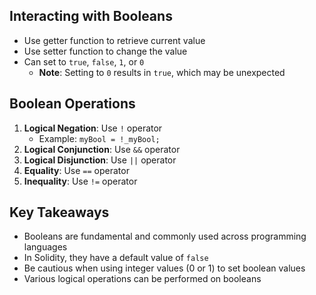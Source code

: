 Interacting with Booleans
-------------------------

-   Use getter function to retrieve current value
-   Use setter function to change the value
-   Can set to `true`, `false`, `1`, or `0`
    -   **Note**: Setting to `0` results in `true`, which may be unexpected

Boolean Operations
------------------

1.  **Logical Negation**: Use `!` operator
    -   Example: `myBool = !_myBool;`
2.  **Logical Conjunction**: Use `&&` operator
3.  **Logical Disjunction**: Use `||` operator
4.  **Equality**: Use `==` operator
5.  **Inequality**: Use `!=` operator

Key Takeaways
-------------

-   Booleans are fundamental and commonly used across programming languages
-   In Solidity, they have a default value of `false`
-   Be cautious when using integer values (0 or 1) to set boolean values
-   Various logical operations can be performed on booleans
